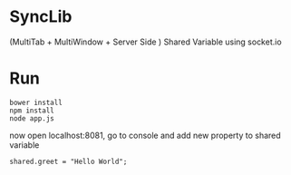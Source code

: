 # SyncLib
(MultiTab + MultiWindow + Server Side ) Shared Variable using socket.io

# Run

```
bower install
npm install
node app.js
```

now open localhost:8081, go to console and add new property to shared variable

```
shared.greet = "Hello World";
```
